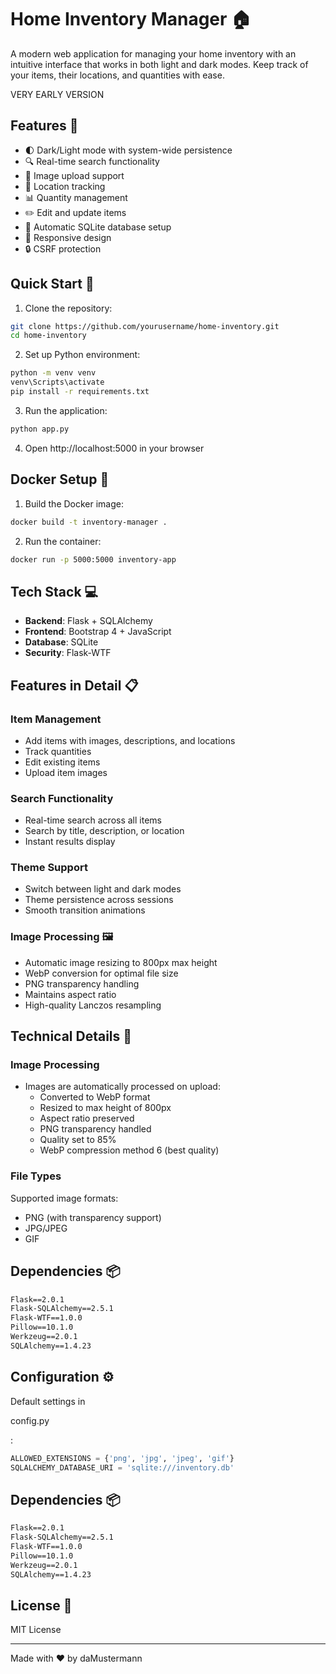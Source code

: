 # Home Inventory Manager 🏠

A modern web application for managing your home inventory with an intuitive interface that works in both light and dark modes. Keep track of your items, their locations, and quantities with ease.

VERY EARLY VERSION

## Features 🚀

- 🌓 Dark/Light mode with system-wide persistence
- 🔍 Real-time search functionality
- 📸 Image upload support
- 📍 Location tracking
- 📊 Quantity management
- ✏️ Edit and update items
- 💾 Automatic SQLite database setup
- 📱 Responsive design
- 🔒 CSRF protection

## Quick Start 🎯

1. Clone the repository:
```bash
git clone https://github.com/yourusername/home-inventory.git
cd home-inventory
```

2. Set up Python environment:
```bash
python -m venv venv
venv\Scripts\activate
pip install -r requirements.txt
```

3. Run the application:
```bash
python app.py
```

4. Open http://localhost:5000 in your browser

## Docker Setup 🐳

1. Build the Docker image:
```bash
docker build -t inventory-manager .
```

2. Run the container:
```bash
docker run -p 5000:5000 inventory-app
```

## Tech Stack 💻

- **Backend**: Flask + SQLAlchemy
- **Frontend**: Bootstrap 4 + JavaScript
- **Database**: SQLite
- **Security**: Flask-WTF

## Features in Detail 📋

### Item Management
- Add items with images, descriptions, and locations
- Track quantities
- Edit existing items
- Upload item images

### Search Functionality
- Real-time search across all items
- Search by title, description, or location
- Instant results display

### Theme Support
- Switch between light and dark modes
- Theme persistence across sessions
- Smooth transition animations

### Image Processing 🖼️
- Automatic image resizing to 800px max height
- WebP conversion for optimal file size
- PNG transparency handling
- Maintains aspect ratio
- High-quality Lanczos resampling

## Technical Details 🔧

### Image Processing
- Images are automatically processed on upload:
  - Converted to WebP format
  - Resized to max height of 800px
  - Aspect ratio preserved
  - PNG transparency handled
  - Quality set to 85%
  - WebP compression method 6 (best quality)

### File Types
Supported image formats:
- PNG (with transparency support)
- JPG/JPEG
- GIF


## Dependencies 📦

```txt
Flask==2.0.1
Flask-SQLAlchemy==2.5.1
Flask-WTF==1.0.0
Pillow==10.1.0
Werkzeug==2.0.1
SQLAlchemy==1.4.23
```




## Configuration ⚙️

Default settings in 

config.py

:
```python
ALLOWED_EXTENSIONS = {'png', 'jpg', 'jpeg', 'gif'}
SQLALCHEMY_DATABASE_URI = 'sqlite:///inventory.db'
```

## Dependencies 📦

```txt
Flask==2.0.1
Flask-SQLAlchemy==2.5.1
Flask-WTF==1.0.0
Pillow==10.1.0
Werkzeug==2.0.1
SQLAlchemy==1.4.23
```

## License 📄

MIT License

---
Made with ❤️ by daMustermann
